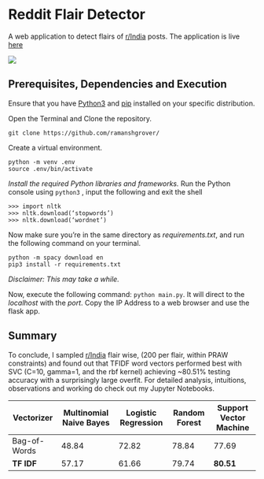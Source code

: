 # Reddit Flair Detector
 A web application to detect flairs of [r/India](https://reddit.com/r/India/) posts. The application is live [here](https://redd-it-flair-detector.herokuapp.com/)
 
 ![](Demo.gif)

## Prerequisites, Dependencies and Execution
Ensure that you have  [Python3](https://www.python.org/downloads/)  and  [pip](https://pip.pypa.io/en/stable/installing/#installing-with-get-pip-py)  installed on your specific distribution.

Open the Terminal and Clone the repository.
```
git clone https://github.com/ramanshgrover/
```
Create a virtual environment.
```
python -m venv .env
source .env/bin/activate
```
*Install the required Python libraries and frameworks.*
Run the Python console using `python3` , input the following and exit the shell
```
>>> import nltk
>>> nltk.download(‘stopwords’)
>>> nltk.download(‘wordnet’)
```
Now make sure you’re in the same directory as _requirements.txt_, and run the following command on your terminal.
```
python -m spacy download en 
pip3 install -r requirements.txt
``` 
*Disclaimer:* _This may take a while._

Now, execute the following command: `python main.py`. It will direct to the _localhost_ with the _port_. Copy the IP Address to a web browser and use the flask app.

## Summary
To conclude, I sampled [r/India](https://reddit.com/r/India/) flair wise, (200 per flair, within PRAW constraints) and found out that TFIDF word vectors performed best with SVC (C=10, gamma=1, and the rbf kernel) achieving ~80.51% testing accuracy with a surprisingly large overfit. For detailed analysis, intuitions, observations and working do check out my Jupyter Notebooks.

|   Vectorizer  |    Multinomial Naive Bayes     |    Logistic Regression   | Random Forest | **Support Vector Machine** |
| ------------- | ------------------------------ | ------------------------ | ------------- | -------------------------- |
| Bag-of-Words  |               48.84            |            72.82         |     78.84     |            77.69           |
|  **TF IDF**   |               57.17            |            61.66         |     79.74     |          **80.51**         |
